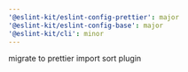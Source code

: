 ```yaml
---
'@eslint-kit/eslint-config-prettier': major
'@eslint-kit/eslint-config-base': major
'@eslint-kit/cli': minor
---
```


migrate to prettier import sort plugin
